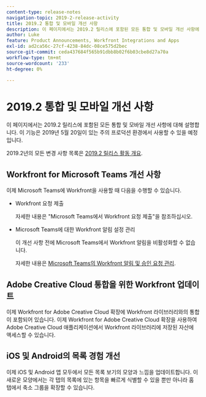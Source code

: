 ```yaml
---
content-type: release-notes
navigation-topic: 2019-2-release-activity
title: 2019.2 통합 및 모바일 개선 사항
description: 이 페이지에서는 2019.2 릴리스에 포함된 모든 통합 및 모바일 개선 사항에 대해 설명합니다. 이 기능은 2019년 5월 20일이 있는 주의 프로덕션 환경에서 사용할 수 있을 예정입니다.
author: Luke
feature: Product Announcements, Workfront Integrations and Apps
exl-id: ad2ca56c-27cf-4238-84dc-08ce575d2bec
source-git-commit: ceda437684f565b91dbb8b02f6b03cbe8d27a70a
workflow-type: tm+mt
source-wordcount: '233'
ht-degree: 0%

---
```


# 2019.2 통합 및 모바일 개선 사항

이 페이지에서는 2019.2 릴리스에 포함된 모든 통합 및 모바일 개선 사항에 대해 설명합니다. 이 기능은 2019년 5월 20일이 있는 주의 프로덕션 환경에서 사용할 수 있을 예정입니다.

2019.2년의 모든 변경 사항 목록은 [2019.2 릴리스 활동 개요](../../../../product-announcements/product-releases/quarterly-release-archive/2019.2-release-activity/2019.2-release-activity-overview.md).

## Workfront for Microsoft Teams 개선 사항

이제 Microsoft Teams에 Workfront을 사용할 때 다음을 수행할 수 있습니다.

* Workfront 요청 제출

   자세한 내용은 &quot;Microsoft Teams에서 Workfront 요청 제출&quot;을 참조하십시오.

* Microsoft Teams에 대한 Workfront 알림 설정 관리

   이 개선 사항 전에 Microsoft Teams에서 Workfront 알림을 비활성화할 수 없습니다.

   자세한 내용은 [Microsoft Teams의 Workfront 알림 및 승인 요청 관리](../../../../workfront-integrations-and-apps/using-workfront-with-microsoft-teams/manage-wf-notifications-approval-requests-ms-teams.md).

## Adobe Creative Cloud 통합을 위한 Workfront 업데이트

이제 Workfront for Adobe Creative Cloud 확장에 Workfront 라이브러리와의 통합이 포함되어 있습니다. 이제 Workfront for Adobe Creative Cloud 확장을 사용하여 Adobe Creative Cloud 애플리케이션에서 Workfront 라이브러리에 저장된 자산에 액세스할 수 있습니다.

## iOS 및 Android의 목록 경험 개선

이제 iOS 및 Android 앱 모두에서 모든 목록 보기의 모양과 느낌을 업데이트합니다. 이 새로운 모양에서는 각 탭의 목록에 있는 항목을 빠르게 식별할 수 있을 뿐만 아니라 홈 탭에서 축소 그룹을 확장할 수 있습니다.


